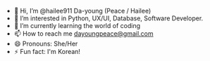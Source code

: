 - 👋 Hi, I’m @hailee911 Da-young (Peace / Hailee)
- 👀 I’m interested in Python, UX/UI, Database, Software Developer. 
- 🌱 I’m currently learning the world of coding
- 📫 How to reach me dayoungpeace@gmail.com
- 😄 Pronouns: She/Her
- ⚡ Fun fact: I'm Korean!

